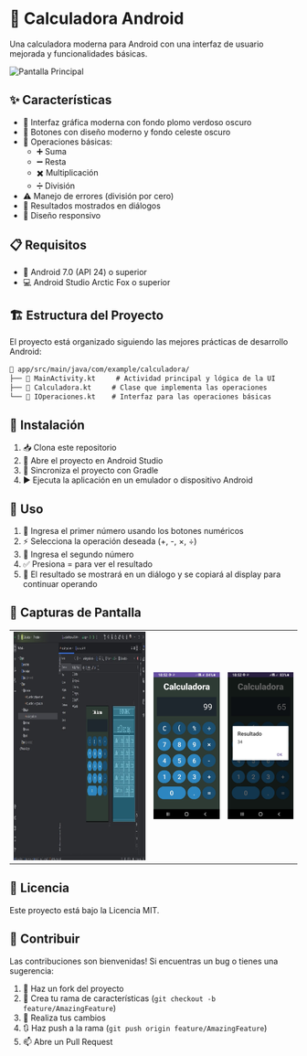 # 🧮 Calculadora Android

Una calculadora moderna para Android con una interfaz de usuario mejorada y funcionalidades básicas.


<img src="C:\Users\Usuario\Pictures\TECNOLOGÍA Y  COMPUTACIÓN\screen1 (2).jpg" alt="Pantalla Principal" width="400" height="400"/></td>

## ✨ Características

- 🎨 Interfaz gráfica moderna con fondo plomo verdoso oscuro
- 🔲 Botones con diseño moderno y fondo celeste oscuro
- 🔢 Operaciones básicas:
  - ➕ Suma
  - ➖ Resta
  - ✖️ Multiplicación
  - ➗ División
- ⚠️ Manejo de errores (división por cero)
- 💬 Resultados mostrados en diálogos
- 📱 Diseño responsivo

## 📋 Requisitos

- 📱 Android 7.0 (API 24) o superior
- 💻 Android Studio Arctic Fox o superior

## 🏗️ Estructura del Proyecto

El proyecto está organizado siguiendo las mejores prácticas de desarrollo Android:

```
📁 app/src/main/java/com/example/calculadora/
├── 📄 MainActivity.kt     # Actividad principal y lógica de la UI
├── 📄 Calculadora.kt     # Clase que implementa las operaciones
└── 📄 IOperaciones.kt    # Interfaz para las operaciones básicas
```

## 🚀 Instalación

1. 📥 Clona este repositorio
2. 📂 Abre el proyecto en Android Studio
3. 🔄 Sincroniza el proyecto con Gradle
4. ▶️ Ejecuta la aplicación en un emulador o dispositivo Android

## 📱 Uso

1. 🔢 Ingresa el primer número usando los botones numéricos
2. ⚡ Selecciona la operación deseada (+, -, ×, ÷)
3. 🔢 Ingresa el segundo número
4. ✅ Presiona = para ver el resultado
5. 💫 El resultado se mostrará en un diálogo y se copiará al display para continuar operando

## 📸 Capturas de Pantalla

<table>
  <tr>
    <td><img src="screenshots/screen1.jpg" alt="Pantalla Principal" width="400" height="400"/></td>
    <td><img src="screenshots/screen2.jpg" alt="Operación en Proceso" width="200"/></td>
    <td><img src="screenshots/screen3.jpg" alt="Resultado" width="200"/></td>
  </tr>
</table>

## 📝 Licencia

Este proyecto está bajo la Licencia MIT. 

## 🤝 Contribuir

Las contribuciones son bienvenidas! Si encuentras un bug o tienes una sugerencia:

1. 🍴 Haz un fork del proyecto
2. 🔨 Crea tu rama de características (`git checkout -b feature/AmazingFeature`)
3. 📝 Realiza tus cambios
4. 🔃 Haz push a la rama (`git push origin feature/AmazingFeature`)
5. 📫 Abre un Pull Request

